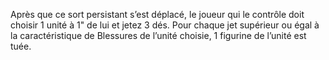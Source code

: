 Après que ce sort persistant s’est déplacé, le joueur qui le contrôle doit choisir 1 unité à 1" de lui et jetez 3 dés. Pour chaque jet supérieur ou égal à la caractéristique de Blessures de l’unité choisie, 1 figurine de l’unité est tuée.